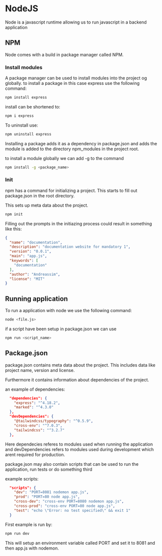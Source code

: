 # NodeJS

Node is a javascript runtime allowing us to run javascript in a backend application


## NPM

Node comes with a build in package manager called NPM.


### Install modules
A package manager can be used to install modules into the project og globally.
to install a package in this case express use the following command:

``` bash
npm install express
```

install can be shortened to:

``` bash
npm i express
```

To uninstall use:

``` bash
npm uninstall express
```

Installing a package adds it as a dependency in package.json and adds the module is added to the directory npm_modules in the project root. 


to install a module globally we can add -g to the command

``` bash
npm install -g <package_name>
```


### Init

npm has a command for initializing a project.
This starts to fill out package.json in the root directory.

This sets up meta data about the project.
```bash
npm init
```
Filling out the prompts in the initiazing process could result in something like this:

``` json
{
  "name": "documentation",
  "description": "documentation website for mandatory 1",
  "version": "0.0.1",
  "main": "app.js",
  "keywords": [
    "documentation"
  ],
  "author": "Andreassim",
  "license": "MIT"
}
```

## Running application

To run a application with node we use the following command:

``` bash
node <file.js>
```

if a script have been setup in package.json we can use

``` bash
npm run <script_name>
```



## Package.json

package.json contains meta data about the project. 
This includes data like project name, version and license.

Furthermore it contains information about dependencies of the project.

an example of dependencies:

``` json
  "dependencies": {
    "express": "^4.18.2",
    "marked": "^4.3.0"
  },
  "devDependencies": {
    "@tailwindcss/typography": "^0.5.9",
    "cross-env": "^7.0.3",
    "tailwindcss": "^3.2.7"
  },
```

Here dependecies referes to modules used when running the application and devDependencies refers to modules used during development which arent required for production.


package.json may also contain scripts that can be used to run the application, run tests or do something third

example scripts:

``` json
  "scripts": {
    "dev": "PORT=8081 nodemon app.js",
    "prod": "PORT=80 node app.js",
    "cross-dev": "cross-env PORT=8080 nodemon app.js",
    "cross-prod": "cross-env PORT=80 node app.js",
    "test": "echo \"Error: no test specified\" && exit 1"
  }
```
First example is run by:

``` bash
npm run dev
```

This will setup an environment variable called PORT and set it to 8081 and then app.js with nodemon.

